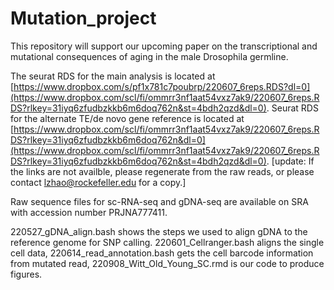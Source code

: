 # Mutation_project
This repository will support our upcoming paper on the transcriptional and mutational consequences of aging in the male Drosophila germline.

The seurat RDS for the main analysis is located at [https://www.dropbox.com/s/pf1x781c7poubrp/220607_6reps.RDS?dl=0](https://www.dropbox.com/scl/fi/ommrr3nf1aat54vxz7ak9/220607_6reps.RDS?rlkey=31iyq6zfudbzkkb6m6doq762n&st=4bdh2qzd&dl=0). Seurat RDS for the alternate TE/de novo gene reference is located at [https://www.dropbox.com/scl/fi/ommrr3nf1aat54vxz7ak9/220607_6reps.RDS?rlkey=31iyq6zfudbzkkb6m6doq762n&dl=0](https://www.dropbox.com/scl/fi/ommrr3nf1aat54vxz7ak9/220607_6reps.RDS?rlkey=31iyq6zfudbzkkb6m6doq762n&st=4bdh2qzd&dl=0).
[update: If the links are not availble, please regenerate from the raw reads, or please contact lzhao@rockefeller.edu for a copy.]

Raw sequence files for sc-RNA-seq and gDNA-seq are available on SRA with accession number PRJNA777411.

220527_gDNA_align.bash shows the steps we used to align gDNA to the reference genome for SNP calling.
220601_Cellranger.bash aligns the single cell data,
220614_read_annotation.bash gets the cell barcode information from mutated read,
220908_Witt_Old_Young_SC.rmd is our code to produce figures.


